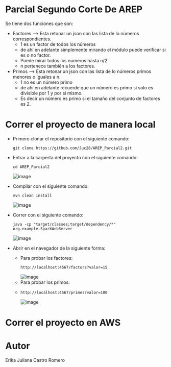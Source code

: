 
# Parcial Segundo Corte De AREP

Se tiene dos funciones que son:
* Factores --> Esta retonar un json con las lista de lo números correspondientes.
  + 1 es un factor de todos los números
  + de ahí en adelante simplemente mirando el módulo puede verificar si es o no factor.
  + Puede mirar todos los numeros hasta n/2
  + n pertenece también a los factores.
* Primos --> Esta retonar un json con las lista de lo números primos menores o iguales a n.
  + 1 no es un número primo
  + de ahí en adelante recuerde que un número es primo si solo es divisible por 1 y por si mismo.
  + Es decir un número es primo si el tamaño del conjunto de factores es 2.
    
# Correr el proyecto de manera local 

+ Primero clonar el repositorio con el siguiente comando:
  ~~~
  git clone https://github.com/Juc28/AREP_Parcial2.git
  ~~~
+ Entrar a la carperta del proyecto con el siguiente comando:
  ~~~
  cd AREP_Parcial2
  ~~~
  ![image](https://github.com/Juc28/AREP_Parcial2/assets/118181224/04c8eb6c-e2a7-42f6-ac67-4ab038e1cd81)

+ Compilar con el siguiente comando:
  ~~~
  mvn clean install
  ~~~
  ![image](https://github.com/Juc28/AREP_Parcial2/assets/118181224/760ce87a-a5e1-4da0-8279-726d28a56cfb)

+ Correr con el siguiente comando:
  ~~~
  java -cp "target/classes;target/dependency/*" org.example.SparkWebServer
  ~~~
  ![image](https://github.com/Juc28/AREP_Parcial2/assets/118181224/47bead6e-6b5e-49d6-8a4b-c8b07469c8f9)

+ Abrir en el navegador de la siguiente forma:
  + Para probar los factores:
    ~~~
    http://localhost:4567/factors?valor=15
    ~~~
    ![image](https://github.com/Juc28/AREP_Parcial2/assets/118181224/8f4999aa-8a8d-4b05-8cf9-29f14b4af1b3)
  + Para probar los primos:
  + ~~~
    http://localhost:4567/primes?valor=100
    ~~~
    ![image](https://github.com/Juc28/AREP_Parcial2/assets/118181224/c2f721a4-e876-429d-bd8d-be75de5cd044)

# Correr el proyecto en AWS 

# Autor 
Erika Juliana Castro Romero 
